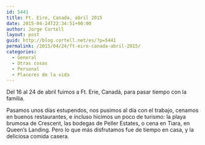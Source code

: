 ```yaml
---
id: 5441
title: Ft. Eire, Canada, abril 2015
date: 2015-04-24T22:34:51+00:00
author: Jorge Cortell
layout: post
guid: http://blog.cortell.net/es/?p=5441
permalink: /2015/04/24/ft-eire-canada-abril-2015/
categories:
  - General
  - Otras cosas
  - Personal
  - Placeres de la vida
---
```

Del 16 al 24 de abril fuimos a Ft. Erie, Canadá, para pasar tiempo con la familia.

Pasamos unos días estupendos, nos pusimos al día con el trabajo, cenamos en buenos restaurantes, e incluso hicimos un poco de turismo: la playa brumosa de Crescent, las bodegas de Peller Estates, o cena en Tiara, en Queen‘s Landing. Pero lo que más disfrutamos fue de tiempo en casa, y la deliciosa comida casera.